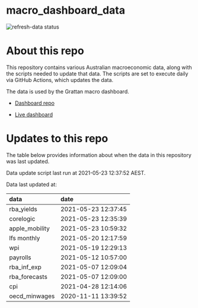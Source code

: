 
<!-- README.md is generated from README.Rmd. Please edit that file -->

# macro\_dashboard\_data

<!-- badges: start -->

![refresh-data
status](https://github.com/grattan/macro_dashboard_data/workflows/refresh-data/badge.svg)

<!-- badges: end -->

# About this repo

This repository contains various Australian macroeconomic data, along
with the scripts needed to update that data. The scripts are set to
execute daily via GitHub Actions, which updates the data.

The data is used by the Grattan macro dashboard.

  - [Dashboard repo](https://github.com/grattan/macrodashboard)

  - [Live dashboard](https://mattcowgill.shinyapps.io/macrodashboard/)

# Updates to this repo

The table below provides information about when the data in this
repository was last updated.

Data update script last run at 2021-05-23 12:37:52 AEST.

Data last updated at:

| data            | date                |
| :-------------- | :------------------ |
| rba\_yields     | 2021-05-23 12:37:45 |
| corelogic       | 2021-05-23 12:35:39 |
| apple\_mobility | 2021-05-23 10:59:32 |
| lfs monthly     | 2021-05-20 12:17:59 |
| wpi             | 2021-05-19 12:29:13 |
| payrolls        | 2021-05-12 10:57:00 |
| rba\_inf\_exp   | 2021-05-07 12:09:04 |
| rba\_forecasts  | 2021-05-07 12:09:00 |
| cpi             | 2021-04-28 12:14:06 |
| oecd\_minwages  | 2020-11-11 13:39:52 |
